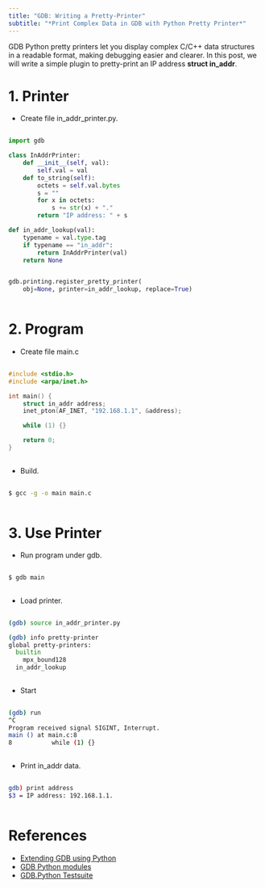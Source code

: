 ```yaml
---
title: "GDB: Writing a Pretty-Printer"
subtitle: "*Print Complex Data in GDB with Python Pretty Printer*"
---
```


GDB Python pretty printers let you display complex C/C++ data structures in a readable format, making debugging easier and clearer. In this post, we will write a simple plugin to pretty-print an IP address **struct in_addr**.


# 1. Printer
- Create file in_addr_printer.py.
```python
  
import gdb

class InAddrPrinter:
    def __init__(self, val):
        self.val = val
    def to_string(self):
        octets = self.val.bytes
        s = ""
        for x in octets:
            s += str(x) + "."
        return "IP address: " + s

def in_addr_lookup(val):
    typename = val.type.tag
    if typename == "in_addr":
        return InAddrPrinter(val)
    return None


gdb.printing.register_pretty_printer(
    obj=None, printer=in_addr_lookup, replace=True)
  
```


# 2. Program
- Create file main.c
```c
  
#include <stdio.h>
#include <arpa/inet.h>

int main() {
    struct in_addr address;
    inet_pton(AF_INET, "192.168.1.1", &address);

    while (1) {}

    return 0;
}
  
```

- Build.
```sh
  
$ gcc -g -o main main.c
  
```


# 3. Use Printer
- Run program under gdb.
```sh
  
$ gdb main
  
```

- Load printer. 
```sh
  
(gdb) source in_addr_printer.py

(gdb) info pretty-printer
global pretty-printers:
  builtin
    mpx_bound128
  in_addr_lookup
  
```

- Start
```sh
  
(gdb) run
^C
Program received signal SIGINT, Interrupt.
main () at main.c:8
8           while (1) {}
  
```

- Print in_addr data.
```sh
  
gdb) print address
$3 = IP address: 192.168.1.1.
  
```


# References
- [Extending GDB using Python](https://sourceware.org/gdb/current/onlinedocs/gdb.html/Python.html#Python)
- [GDB Python modules](https://sourceware.org/gdb/current/onlinedocs/gdb.html/Python-modules.html#Python-modules)
- [GDB.Python Testsuite](https://github.com/bminor/binutils-gdb/tree/master/gdb/testsuite/gdb.python)